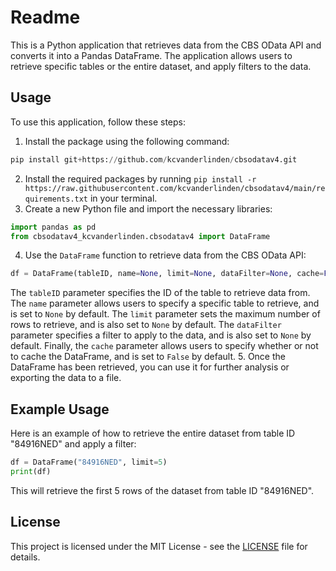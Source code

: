 # Readme

This is a Python application that retrieves data from the CBS OData API and converts it into a Pandas DataFrame. The application allows users to retrieve specific tables or the entire dataset, and apply filters to the data.

## Usage
To use this application, follow these steps:
1. Install the package using the following command:
```python
pip install git+https://github.com/kcvanderlinden/cbsodatav4.git
```
2. Install the required packages by running `pip install -r https://raw.githubusercontent.com/kcvanderlinden/cbsodatav4/main/requirements.txt` in your terminal.
3. Create a new Python file and import the necessary libraries:
```python
import pandas as pd
from cbsodatav4_kcvanderlinden.cbsodatav4 import DataFrame
```
4. Use the `DataFrame` function to retrieve data from the CBS OData API:
```python
df = DataFrame(tableID, name=None, limit=None, dataFilter=None, cache=False)
```
The `tableID` parameter specifies the ID of the table to retrieve data from. The `name` parameter allows users to specify a specific table to retrieve, and is set to `None` by default. The `limit` parameter sets the maximum number of rows to retrieve, and is also set to `None` by default. The `dataFilter` parameter specifies a filter to apply to the data, and is also set to `None` by default. Finally, the `cache` parameter allows users to specify whether or not to cache the DataFrame, and is set to `False` by default.
5. Once the DataFrame has been retrieved, you can use it for further analysis or exporting the data to a file.

## Example Usage
Here is an example of how to retrieve the entire dataset from table ID "84916NED" and apply a filter:
```python
df = DataFrame("84916NED", limit=5)
print(df)
```
This will retrieve the first 5 rows of the dataset from table ID "84916NED".

## License
This project is licensed under the MIT License - see the [LICENSE](https://github.com/[USERNAME]/[REPO_NAME]/blob/master/LICENSE) file for details.
